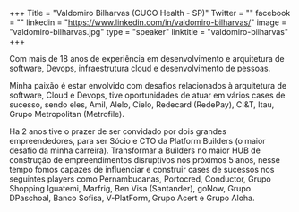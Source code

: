 +++
Title = "Valdomiro Bilharvas (CUCO Health - SP)"
Twitter = ""
facebook = ""
linkedin = "https://www.linkedin.com/in/valdomiro-bilharvas/"
image = "valdomiro-bilharvas.jpg"
type = "speaker"
linktitle = "valdomiro-bilharvas"
+++

Com mais de 18 anos de experiência em desenvolvimento e arquitetura de software, Devops, infraestrutura cloud e desenvolvimento de pessoas.

Minha paixão é estar envolvido com desafios relacionados à arquitetura de software, Cloud e Devops, tive oportunidades de atuar em vários cases de sucesso, sendo eles, Amil, Alelo, Cielo, Redecard (RedePay), CI&T, Itau, Grupo Metropolitan (Metrofile).

Ha 2 anos tive o prazer de ser convidado por dois grandes empreendedores, para ser Sócio e CTO da Platform Builders (o maior desafio da minha carreira). Transformar a Builders no maior HUB de construção de empreendimentos disruptivos nos próximos 5 anos, nesse tempo fomos capazes de influenciar e construir cases de sucessos nos seguintes players como Pernambucanas, Portocred, Conductor, Grupo Shopping Iguatemi, Marfrig, Ben Visa (Santander), goNow, Grupo DPaschoal, Banco Sofisa, V-PlatForm, Grupo Acert e Grupo Aloha.

